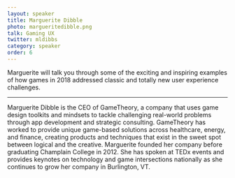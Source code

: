 ```yaml
---
layout: speaker
title: Marguerite Dibble
photo: margueritedibble.png
talk: Gaming UX
twitter: mldibbs
category: speaker
order: 6
---
```


Marguerite will talk you through some of the exciting and inspiring examples of how games in 2018 addressed classic and totally new user experience challenges.

---

Marguerite Dibble is the CEO of GameTheory, a company that uses game design toolkits and mindsets to tackle challenging real-world problems through app development and strategic consulting. GameTheory has worked to provide unique game-based solutions across healthcare, energy, and finance, creating products and techniques that exist in the sweet spot between logical and the creative. Marguerite founded her company before graduating Champlain College in 2012. She has spoken at TEDx events and provides keynotes on technology and game intersections nationally as she continues to grow her company in Burlington, VT.
